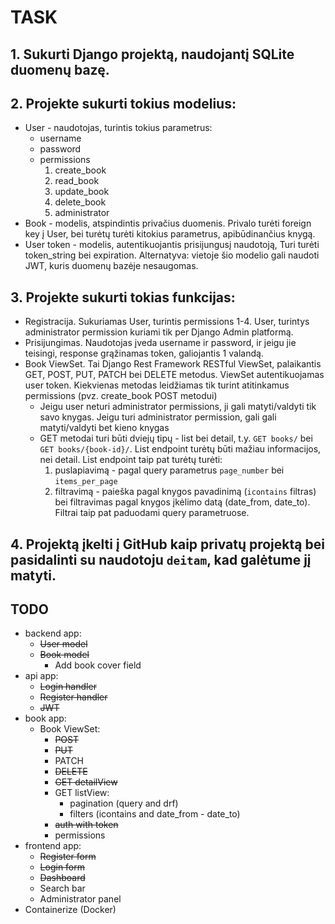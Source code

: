 # TASK

## 1. Sukurti Django projektą, naudojantį SQLite duomenų bazę.

## 2. Projekte sukurti tokius modelius:

* User - naudotojas, turintis tokius parametrus:
    * username
    * password
    * permissions
        1. create_book
        2. read_book
        3. update_book
        4. delete_book
        5. administrator
* Book - modelis, atspindintis privačius duomenis. Privalo turėti foreign key į User, bei turėtų turėti kitokius parametrus, apibūdinančius knygą.
* User token - modelis, autentikuojantis prisijungusį naudotoją, Turi turėti token_string bei expiration. Alternatyva: vietoje šio modelio gali naudoti JWT, kuris duomenų bazėje nesaugomas.

## 3. Projekte sukurti tokias funkcijas:

* Registracija. Sukuriamas User, turintis permissions 1-4. User, turintys administrator
permission kuriami tik per Django Admin platformą.
* Prisijungimas. Naudotojas įveda username ir password, ir jeigu jie teisingi, response
grąžinamas token, galiojantis 1 valandą.
* Book ViewSet. Tai Django Rest Framework RESTful ViewSet, palaikantis GET,
POST, PUT, PATCH bei DELETE metodus. ViewSet autentikuojamas user token.
Kiekvienas metodas leidžiamas tik turint atitinkamus permissions (pvz. create_book
POST metodui)
    * Jeigu user neturi administrator permissions, ji gali matyti/valdyti tik savo knygas. Jeigu turi administrator permission, gali gali matyti/valdyti bet kieno knygas
    * GET metodai turi būti dviejų tipų - list bei detail, t.y. `GET books/` bei `GET books/{book-id}/`. List endpoint turėtų būti mažiau informacijos, nei detail. List
endpoint taip pat turėtų turėti:
        1. puslapiavimą - pagal query parametrus `page_number` bei `items_per_page`
        2. filtravimą - paieška pagal knygos pavadinimą (`icontains` filtras) bei filtravimas pagal knygos įkėlimo datą (date_from, date_to). Filtrai taip pat paduodami query parametruose.

## 4. Projektą įkelti į GitHub kaip privatų projektą bei pasidalinti su naudotoju `deitam`, kad galėtume jį matyti.

## TODO

* backend app:
    * ~~User model~~
    * ~~Book model~~
        * Add book cover field
* api app:
    * ~~Login handler~~
    * ~~Register handler~~
    * ~~JWT~~
* book app:
    * Book ViewSet:
        * ~~POST~~
        * ~~PUT~~
        * PATCH
        * ~~DELETE~~
        * ~~GET detailView~~
        * GET listView:
            * pagination (query and drf)
            * filters (icontains and date_from - date_to)
        * ~~auth with token~~
        * permissions
* frontend app:
    * ~~Register form~~
    * ~~Login form~~
    * ~~Dashboard~~
    * Search bar
    * Administrator panel
* Containerize (Docker)